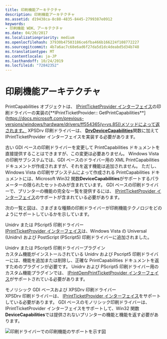 ```yaml
---
title: 印刷機能アーキテクチャ
description: 印刷機能アーキテクチャ
ms.assetid: d19438ca-8c88-4835-8445-2799387e0912
keywords:
- 印刷機能 WDK、アーキテクチャ
ms.date: 04/20/2017
ms.localizationpriority: medium
ms.openlocfilehash: 37930b47503186ce6fba466b166224f108772227
ms.sourcegitcommit: 4b7a6ac7c68e6ad6f27da5d1dc4deabd5d34b748
ms.translationtype: MT
ms.contentlocale: ja-JP
ms.lasthandoff: 10/24/2019
ms.locfileid: "72842352"
---
```

# <a name="print-capabilities-architecture"></a>印刷機能アーキテクチャ


PrintCapabilities オブジェクトは、 [IPrintTicketProvider インターフェイス](https://docs.microsoft.com/previous-versions/windows/hardware/drivers/ff554375(v=vs.85))の印刷ドライバーの実装の[**IPrintTicketProvider:: GetPrintCapabilities**](https://docs.microsoft.com/previous-versions/windows/hardware/drivers/ff554365(v=vs.85))メソッドによって返されます。 XPSDrv 印刷ドライバーは、 [**DrvDeviceCapabilities**](https://docs.microsoft.com/windows-hardware/drivers/ddi/winddiui/nf-winddiui-drvdevicecapabilities)関数に加えて IPrintTicketProvider インターフェイスを実装する必要があります。

古い GDI ベースの印刷ドライバーを変更して PrintCapabilities ドキュメントを直接提供することはできますが、この変更は必要ありません。 Windows Vista の印刷サブシステムでは、GDI ベースのドライバー用の XML PrintCapabilities ドキュメントが作成されますが、それを返す機能は追加されません。 ただし、Windows Vista の印刷サブシステムによって作成される PrintCapabilities ドキュメントには、Microsoft Win32 関数**DeviceCapabilities**がサポートするパラメーターの限られたセットのみが含まれています。 GDI ベースの印刷ドライバーで、プリンターの機能の完全な一覧を提供するには、 [IPrintTicketProvider インターフェイス](https://docs.microsoft.com/previous-versions/windows/hardware/drivers/ff554375(v=vs.85))のサポートが含まれている必要があります。

次の一覧と図は、さまざまな種類の印刷ドライバーが印刷機能テクノロジをどのようにサポートしているかを示しています。

<a href="" id="unidrv-or-pscript5-print-driver"></a>Unidrv または PScript5 印刷ドライバー  
[IPrintTicketProvider インターフェイス](https://docs.microsoft.com/previous-versions/windows/hardware/drivers/ff554375(v=vs.85))は、Windows Vista の Universal (Unidrv) および PostScript (PScript5) 印刷ドライバーに追加されました。

<a href="" id="unidrv-or-pscript5-print-driver-plug-in"></a>Unidrv または PScript5 印刷ドライバープラグイン  
カスタム機能がインストールされている Unidrv および Pscript5 印刷ドライバーには、機能を追加または削除し、正確な PrintCapabilities ドキュメントを返すためのプラグインが必要です。 Unidrv および PScript5 印刷ドライバー用のカスタム機能プラグインでは、 [IPrintOemPrintTicketProvider インターフェイス](https://docs.microsoft.com/windows-hardware/drivers/ddi/prcomoem/nn-prcomoem-iprintoemprintticketprovider)がサポートされている必要があります。

<a href="" id="-monolithic-gdi-based-and-xpsdrv-print-drivers"></a>モノリシック GDI ベースおよび XPSDrv 印刷ドライバー  
XPSDrv 印刷ドライバーは、 [IPrintTicketProvider インターフェイス](https://docs.microsoft.com/previous-versions/windows/hardware/drivers/ff554375(v=vs.85))をサポートしている必要があります。 GDI ベースのモノリシック印刷ドライバーは、IPrintTicketProvider インターフェイスをサポートして、Win32 関数**DeviceCapabilities**では提供されないプリンターの機能と機能を返す必要があります。

![印刷ドライバーでの印刷機能のサポートを示す図](images/ptpcarch1.gif)

 

 




